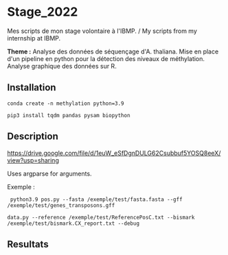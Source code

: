 # Stage_2022

Mes scripts de mon stage volontaire à l'IBMP. / My scripts from my internship at IBMP.

**Theme :** Analyse des données de séquençage d'A. thaliana. Mise en place d'un pipeline en python pour la détection des niveaux de méthylation. Analyse graphique des données sur R.


## Installation

```conda create -n methylation python=3.9```

```pip3 install tqdm pandas pysam biopython```


## Description

https://drive.google.com/file/d/1euW_eSfDgnDULG62Csubbuf5YOSQ8eeX/view?usp=sharing

Uses argparse for arguments.

Exemple :

```  python3.9 pos.py --fasta /exemple/test/fasta.fasta --gff /exemple/test/genes_transposons.gff ```

``` data.py --reference /exemple/test/ReferencePosC.txt --bismark /exemple/test/bismark.CX_report.txt --debug ```





## Resultats
